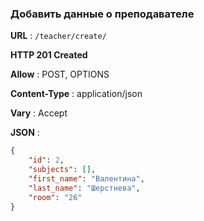 ### Добавить данные о преподавателе 

**URL** : `/teacher/create/`

**HTTP 201 Created**

**Allow** : POST, OPTIONS

**Content-Type** : application/json

**Vary** : Accept

**JSON** :
```json
{
    "id": 2,
    "subjects": [],
    "first_name": "Валентина",
    "last_name": "Шерстнева",
    "room": "26"
}
```